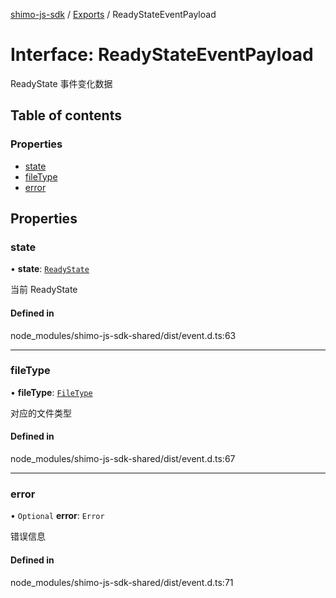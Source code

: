 [shimo-js-sdk](/README.md) / [Exports](/modules.md) / ReadyStateEventPayload

# Interface: ReadyStateEventPayload

ReadyState 事件变化数据

## Table of contents

### Properties

- [state](/interfaces/ReadyStateEventPayload.md#state)
- [fileType](/interfaces/ReadyStateEventPayload.md#filetype)
- [error](/interfaces/ReadyStateEventPayload.md#error)

## Properties

### state

• **state**: [`ReadyState`](/enums/ReadyState.md)

当前 ReadyState

#### Defined in

node_modules/shimo-js-sdk-shared/dist/event.d.ts:63

___

### fileType

• **fileType**: [`FileType`](/enums/FileType.md)

对应的文件类型

#### Defined in

node_modules/shimo-js-sdk-shared/dist/event.d.ts:67

___

### error

• `Optional` **error**: `Error`

错误信息

#### Defined in

node_modules/shimo-js-sdk-shared/dist/event.d.ts:71
